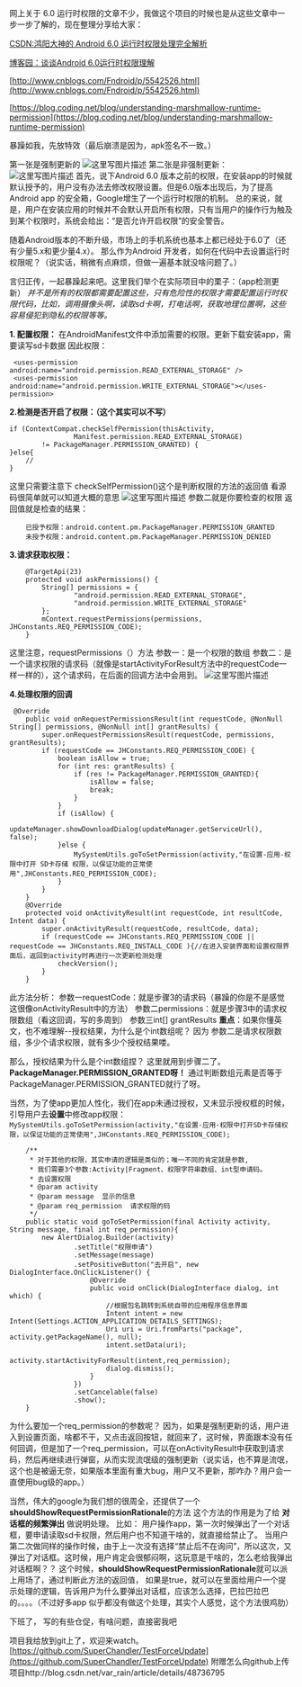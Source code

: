 网上关于 6.0 运行时权限的文章不少，我做这个项目的时候也是从这些文章中一步一步了解的，现在整理分享给大家：

[CSDN:鸿阳大神的 Android 6.0 运行时权限处理完全解析](http://blog.csdn.net/lmj623565791/article/details/50709663)

[博客园：谈谈Android 6.0运行时权限理解](http://www.cnblogs.com/cr330326/p/5181283.html)

[http://www.cnblogs.com/Fndroid/p/5542526.html](http://www.cnblogs.com/Fndroid/p/5542526.html)

[https://blog.coding.net/blog/understanding-marshmallow-runtime-permission](https://blog.coding.net/blog/understanding-marshmallow-runtime-permission)

暴躁如我，先放特效（最后崩溃是因为，apk签名不一致。）

第一张是强制更新的
![这里写图片描述](https://github.com/SuperChandler/TestForceUpdate/blob/master/readme_img/forceupdate.gif?raw=true)
第二张是非强制更新：
![这里写图片描述](https://github.com/SuperChandler/TestForceUpdate/blob/master/readme_img/normal_update.gif?raw=true)
首先，说下Android 6.0 版本之前的权限，在安装app的时候就默认授予的，用户没有办法去修改权限设置。但是6.0版本出现后，为了提高Android app 的安全箱，Google增生了一个运行时权限的机制。
总的来说，就是，用户在安装应用的时候并不会默认开启所有权限，只有当用户的操作行为触及到某个权限时，系统会给出：“是否允许开启权限”的安全警告。

随着Android版本的不断升级，市场上的手机系统也基本上都已经处于6.0了（还有少量5.x和更少量4.x）。
那么作为Android 开发者，如何在代码中去设置运行时权限呢？（说实话，稍微有点麻烦，但做一遍基本就没啥问题了。）

言归正传，一起暴躁起来吧。这里我们举个在实际项目中的栗子：（app检测更新）
*并不是所有的权限都需要配置这些，只有危险性的权限才需要配置运行时权限代码，比如，调用摄像头啊，读取sd卡啊，打电话啊，获取地理位置啊，这些容易侵犯到隐私的权限等等。*


 **1. 配置权限：**
	在AndroidManifest文件中添加需要的权限。更新下载安装app，需要读写sd卡数据
	因此权限：

```
 <uses-permission android:name="android.permission.READ_EXTERNAL_STORAGE" />
 <uses-permission android:name="android.permission.WRITE_EXTERNAL_STORAGE"></uses-permission>
```

**2.检测是否开启了权限：（这个其实可以不写）**

```
if (ContextCompat.checkSelfPermission(thisActivity,
                Manifest.permission.READ_EXTERNAL_STORAGE)
        != PackageManager.PERMISSION_GRANTED) {
}else{
    //
}
```
这里只需要注意下 checkSelfPermission()这个是判断权限的方法的返回值
看源码很简单就可以知道大概的意思 
![这里写图片描述](http://img.blog.csdn.net/20170428112441844?watermark/2/text/aHR0cDovL2Jsb2cuY3Nkbi5uZXQvc2luYXRfMjY3MTA3MDE=/font/5a6L5L2T/fontsize/400/fill/I0JBQkFCMA==/dissolve/70/gravity/SouthEast)
参数二就是你要检查的权限
返回值就是检查的结果：

```
	已授予权限：android.content.pm.PackageManager.PERMISSION_GRANTED
	未授予权限：android.content.pm.PackageManager.PERMISSION_DENIED 
```
**3.请求获取权限：**

```
    @TargetApi(23)
    protected void askPermissions() {
        String[] permissions = {
                "android.permission.READ_EXTERNAL_STORAGE",
                "android.permission.WRITE_EXTERNAL_STORAGE"
        };
        mContext.requestPermissions(permissions, JHConstants.REQ_PERMISSION_CODE);
    }
```
这里注意，requestPermissions（）方法
参数一：是一个权限的数组
参数二：是一个请求权限的请求码（就像是startActivityForResult方法中的requestCode一样一样的），这个请求码，在后面的回调方法中会用到。
![这里写图片描述](http://img.blog.csdn.net/20170428114810762?watermark/2/text/aHR0cDovL2Jsb2cuY3Nkbi5uZXQvc2luYXRfMjY3MTA3MDE=/font/5a6L5L2T/fontsize/400/fill/I0JBQkFCMA==/dissolve/70/gravity/SouthEast)

**4.处理权限的回调**

```
 @Override
    public void onRequestPermissionsResult(int requestCode, @NonNull String[] permissions, @NonNull int[] grantResults) {
        super.onRequestPermissionsResult(requestCode, permissions, grantResults);
        if (requestCode == JHConstants.REQ_PERMISSION_CODE) {
            boolean isAllow = true;
            for (int res: grantResults) {
                if (res != PackageManager.PERMISSION_GRANTED){
                    isAllow = false;
                    break;
                }
            }
            if (isAllow) {
                updateManager.showDownloadDialog(updateManager.getServiceUrl(), false);
            }else {
                MySystemUtils.goToSetPermission(activity,"在设置-应用-权限中打开 SD卡存储 权限，以保证功能的正常使用",JHConstants.REQ_PERMISSION_CODE);
            }
        }
    }
    @Override
    protected void onActivityResult(int requestCode, int resultCode, Intent data) {
        super.onActivityResult(requestCode, resultCode, data);
        if (requestCode == JHConstants.REQ_PERMISSION_CODE || requestCode == JHConstants.REQ_INSTALL_CODE ){//在进入安装界面和设置权限界面后，返回到activity时再进行一次更新检测处理
            checkVersion();
        }
    }
```
此方法分析：
参数一requestCode：就是步骤3的请求码（暴躁的你是不是感觉这很像onActivityResult中的方法）
参数二permissions：就是步骤3中的请求权限数组（看这回调，写的多周到）
参数三int[] grantResults **重点**：如果你懂英文，也不难理解--授权结果，为什么是个int数组呢？
因为 参数二是请求权限数组，多少个请求权限，就有多少个授权结果喽。

那么，授权结果为什么是个int数组捏？
这里就用到步骤二了。**PackageManager.PERMISSION_GRANTED呀！** 通过判断数组元素是否等于PackageManager.PERMISSION_GRANTED就行了呀。

当然，为了使app更加人性化，我们在app未通过授权，又未显示授权框的时候，引导用户去**设置**中修改app权限：
` MySystemUtils.goToSetPermission(activity,"在设置-应用-权限中打开SD卡存储权限，以保证功能的正常使用",JHConstants.REQ_PERMISSION_CODE);`

```
    /**
     * 对于其他的权限，其实申请的逻辑是类似的；唯一不同的肯定就是参数,
     * 我们需要3个参数:Activity|Fragment、权限字符串数组、int型申请码。
     * 去设置权限
     * @param activity
     * @param message  显示的信息
     * @param req_permission  请求权限的码
     */
    public static void goToSetPermission(final Activity activity, String message, final int req_permission){
        new AlertDialog.Builder(activity)
                .setTitle("权限申请")
                .setMessage(message)
                .setPositiveButton("去开启", new DialogInterface.OnClickListener() {
                    @Override
                    public void onClick(DialogInterface dialog, int which) {
                        //根据包名跳转到系统自带的应用程序信息界面
                        Intent intent = new Intent(Settings.ACTION_APPLICATION_DETAILS_SETTINGS);
                        Uri uri = Uri.fromParts("package", activity.getPackageName(), null);
                        intent.setData(uri);
                        activity.startActivityForResult(intent,req_permission);
                        dialog.dismiss();
                    }
                })
                .setCancelable(false)
                .show();
    }
```

为什么要加一个req_permission的参数呢？
因为，如果是强制更新的话，用户进入到设置页面，啥都不干，又点击返回按钮，就回来了，这时候，界面跟本没有任何回调，但是加了一个req_permission，可以在onActivityResult中获取到请求码，然后再继续进行弹窗，从而实现流氓级的强制更新（说实话，也不算是流氓，这个也是被逼无奈，如果版本里面有重大bug，用户又不更新，那咋办？用户会一直使用bug级的app。）

当然，伟大的google为我们想的很周全，还提供了一个**shouldShowRequestPermissionRationale**的方法
这个方法的作用是为了给 **对话框的频繁弹出** 做说明处理。
比如：
用户操作app，第一次时候弹出了一个对话框，要申请读取sd卡权限，然后用户也不知道干啥的，就直接给禁止了。
当用户第二次做同样的操作时候，由于上一次没有选择“禁止后不在询问”，所以这次，又弹出了对话框。这时候，用户肯定会很郁闷啊，这玩意是干啥的，怎么老给我弹出对话框啊？？
这个时候，**shouldShowRequestPermissionRationale**就可以派上用场了，通过判断此方法的返回值，
如果是true，就可以在里面给用户一个提示处理的逻辑，告诉用户为什么要弹出对话框，应该怎么选择，巴拉巴拉巴的。。。。（不过好多app 似乎都没有做这个处理，其实个人感觉，这个方法很鸡肋）

下班了， 写的有些仓促，有啥问题，直接密我吧

项目我给放到git上了，欢迎来watch。
[https://github.com/SuperChandler/TestForceUpdate](https://github.com/SuperChandler/TestForceUpdate)
附赠怎么向github上传项目http://blog.csdn.net/var_rain/article/details/48736795
